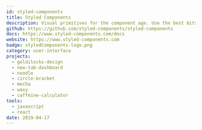 ```yaml
---
id: styled-components
title: Styled Components
description: Visual primitives for the component age. Use the best bits of ES6 and CSS to style your apps without stress.
github: https://github.com/styled-components/styled-components
docs: https://www.styled-components.com/docs
website: https://www.styled-components.com
badge: styledComponents-logo.png
category: user-interface
projects:
  - goldilocks-design
  - new-tab-dashboard
  - noodle
  - circle-bracket
  - mecha
  - wavy
  - caffeine-calculator
tools: 
  - javascript
  - react
date: 2019-04-17
---
```

